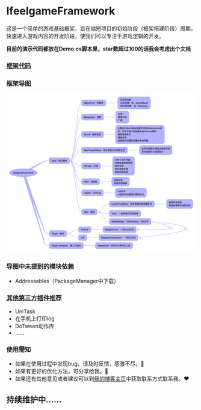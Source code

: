 # IfeelgameFramework

这是一个简单的游戏基础框架，旨在缩短项目的初始阶段（框架搭建阶段）周期，快速进入游戏内容的开发阶段，使我们可以专注于游戏逻辑的开发。

**目前的演示代码都放在Demo.cs脚本里，star数超过100的话我会考虑出个文档**

### [框架代码](https://github.com/AiFuYou/IfeelgameFramework/tree/master/IfeelgameFramework/Assets/IfeelgameFramework)

### 框架导图
![framework导图](IfeelgameFramework导图.png)

### 导图中未提到的模块依赖
* Addressables（PackageManager中下载）

### [其他第三方插件推荐](https://www.ifeelgame.net/tools/unity%e6%8f%92%e4%bb%b6%e6%8e%a8%e8%8d%90%ef%bc%88%e4%b8%8d%e5%ae%9a%e6%9c%9f%e6%9b%b4%e6%96%b0%ef%bc%89/)
* UniTask
* 在手机上打印log
* DoTween动作库
* ……

### 使用需知
* 如果在使用过程中发现bug，请及时反馈，感激不尽。🙏
* 如果有更好的优化方法，可分享给我。🙏
* 如果还有其他意见或者建议可以到[我的博客主页](https://www.ifeelgame.net/)中获取联系方式联系我。❤️

## 持续维护中……